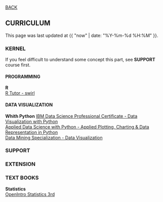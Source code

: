 [BACK](../)

## CURRICULUM
This page was last updated at {{ "now" | date: "%Y-%m-%d %H:%M" }}.
<br>

### KERNEL
If you feel difficult to understand some concept this part, see **SUPPORT** course first.  

#### PROGRAMMING
**R**  
[R Tutor - swirl](https://www.coursera.org/learn/r-programming/supplement/rAri5/practical-r-exercises-in-swirl-part-1)  

#### DATA VISUALIZATION

**Whith Python**
[IBM Data Science Professional Certificate - Data Visualization with Python](https://www.coursera.org/learn/python-for-data-visualization/home/week/1)  
[Applied Data Science with Python - Applied Plotting, Charting & Data Representation in Python](https://www.coursera.org/learn/python-plotting/home/week/1)  
[Data Mining Specialization - Data Visualization](https://www.coursera.org/learn/datavisualization/home/week/1)  


### SUPPORT 


### EXTENSION


### TEXT BOOKS
**Statistics**  
[OpenIntro Statistics 3rd](https://www.openintro.org/stat/textbook.php?stat_book=os)  